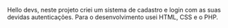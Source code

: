 Hello devs, neste projeto criei um sistema de cadastro e login com as suas devidas autenticações.
Para o desenvolvimento usei HTML, CSS e o PHP.
